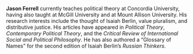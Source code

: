 **Jason Ferrell**
currently teaches political theory at Concordia University, having also taught
at McGill University and at Mount Allison University. His research interests include
the thought of Isaiah Berlin, value pluralism, and distributive justice. His
articles have appeared in *Political Theory*, *Contemporary Political
Theory*, and the *Critical Review of International Social and Political
Philosophy*. He has also authored a “Glossary of Names” for the second
edition of Isaiah Berlin’s *Russian Thinkers*.


